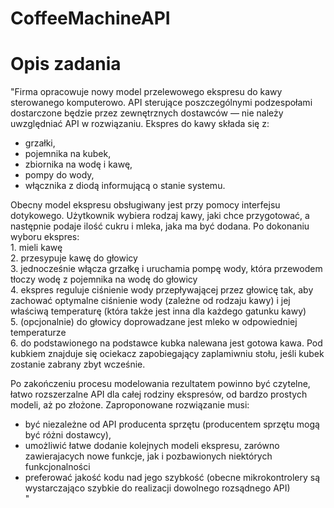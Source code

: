 # CoffeeMachineAPI
<h1>Opis zadania</h1>

<p>"Firma opracowuje nowy model przelewowego ekspresu do kawy sterowanego komputerowo. API sterujące
poszczególnymi podzespołami dostarczone będzie przez zewnętrznych dostawców — nie należy uwzględniać API
w rozwiązaniu. Ekspres do kawy składa się z:
<ul><li>grzałki,</li>
<li>pojemnika na kubek,</li>
<li>zbiornika na wodę i kawę,</li>
<li>pompy do wody,</li>
<li>włącznika z diodą informującą o stanie systemu.</li></ul></p>
<p>Obecny model ekspresu obsługiwany jest przy pomocy interfejsu dotykowego. Użytkownik wybiera rodzaj
kawy, jaki chce przygotować, a następnie podaje ilość cukru i mleka, jaka ma być dodana. Po dokonaniu wyboru
ekspres:<br />
1. mieli kawę<br />
2. przesypuje kawę do głowicy<br />
3. jednocześnie włącza grzałkę i uruchamia pompę wody, która przewodem tłoczy wodę z pojemnika na wodę
do głowicy<br />
4. ekspres reguluje ciśnienie wody przepływającej przez głowicę tak, aby zachować optymalne ciśnienie wody
(zależne od rodzaju kawy) i jej właściwą temperaturę (która także jest inna dla każdego gatunku kawy)<br />
5. (opcjonalnie) do głowicy doprowadzane jest mleko w odpowiedniej temperaturze<br />
6. do podstawionego na podstawce kubka nalewana jest gotowa kawa. Pod kubkiem znajduje się ociekacz
zapobiegający zaplamiwniu stołu, jeśli kubek zostanie zabrany zbyt wcześnie.</p>

<p>Po zakończeniu procesu modelowania rezultatem powinno być czytelne, łatwo rozszerzalne API dla całej
rodziny ekspresów, od bardzo prostych modeli, aż po złożone. Zaproponowane rozwiązanie musi:
<ul><li>być niezależne od API producenta sprzętu (producentem sprzętu mogą być różni dostawcy),</li>
<li>umożliwić łatwe dodanie kolejnych modeli ekspresu, zarówno zawierajacych nowe funkcje, jak i pozbawionych niektórych funkcjonalności</li>
<li>preferować jakość kodu nad jego szybkość (obecne mikrokontrolery są wystarczająco szybkie do realizacji
dowolnego rozsądnego API)</li>"</p>
